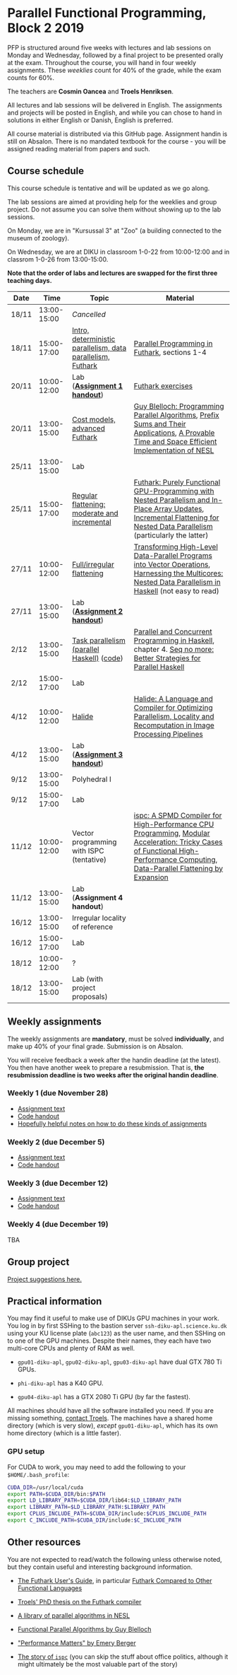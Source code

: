 # Parallel Functional Programming, Block 2 2019

PFP is structured around five weeks with lectures and lab sessions
on Monday and Wednesday, followed by a final project to be
presented orally at the exam.  Throughout the course, you will hand in
four weekly assignments.  These *weeklies* count for 40\% of the
grade, while the exam counts for 60\%.

The teachers are **Cosmin Oancea** and **Troels Henriksen**.

All lectures and lab sessions will be delivered in English.  The
assignments and projects will be posted in English, and while you can
chose to hand in solutions in either English or Danish, English is
preferred.

All course material is distributed via this GitHub page.  Assignment
handin is still on Absalon.  There is no mandated textbook for the
course - you will be assigned reading material from papers and such.

## Course schedule

This course schedule is tentative and will be updated as we go along.

The lab sessions are aimed at providing help for the weeklies and
group project.  Do not assume you can solve them without showing up to
the lab sessions.

On Monday, we are in "Kursussal 3" at "Zoo" (a building connected to
the museum of zoology).

On Wednesday, we are at DIKU in classroom 1-0-22 from 10:00-12:00 and
in classrom 1-0-26 from 13:00-15:00.

**Note that the order of labs and lectures are swapped for the first
three teaching days.**

| Date | Time | Topic | Material |
| --- | --- | --- | --- |
| 18/11 | 13:00-15:00 | *Cancelled* |
| 18/11 | 15:00-17:00 | [Intro, deterministic parallelism, data parallelism, Futhark](slides/L1-determ-prog.pdf) | [Parallel Programming in Futhark](https://futhark-book.readthedocs.io/en/latest/), sections 1-4 | |
| 20/11 | 10:00-12:00 | Lab ([**Assignment 1 handout**](weekly-1/)) | [Futhark exercises](bootstrap-exercises.md) |
| 20/11 | 13:00-15:00 | [Cost models, advanced Futhark](slides/L2-advanced-futhark-cost-models.pdf) | [Guy Blelloch: Programming Parallel Algorithms](material/blelloch-programming-parallel-algorithms.pdf), [Prefix Sums and Their Applications](material/prefix-sums-and-their-applications.pdf), [A Provable Time and Space Efficient Implementation of NESL](material/a-provable-time-and-space-efficient-implementation-of-nesl.pdf) |
| 25/11 | 13:00-15:00 | Lab | |
| 25/11 | 15:00-17:00 | [Regular flattening: moderate and incremental](slides/L3-regular-flattening.pdf) | [Futhark: Purely Functional GPU-Programming with Nested Parallelism and In-Place Array Updates](https://futhark-lang.org/publications/pldi17.pdf), [Incremental Flattening for Nested Data Parallelism](https://futhark-lang.org/publications/ppopp19.pdf) (particularly the latter) |
| 27/11 | 10:00-12:00 | [Full/irregular flattening](slides/L4-irreg-flattening.pdf) | [Transforming High-Level Data-Parallel Programs into Vector Operations](material/flattening/NeslFlatTechPaper.pdf), [Harnessing the Multicores: Nested Data Parallelism in Haskell](material/flattening/harnessing-multicores.pdf) (not easy to read)|
| 27/11 | 13:00-15:00 | Lab ([**Assignment 2 handout**](weekly-2/)) | |
| 2/12 | 13:00-15:00 | [Task parallelism (parallel Haskell)](slides/L5-parallel-haskell.pdf/) ([code](slides/L5-parallel-haskell-code/)) | [Parallel and Concurrent Programming in Haskell](https://www.oreilly.com/library/view/parallel-and-concurrent/9781449335939/), chapter 4. [Seq no more: Better Strategies for Parallel Haskell](material/seq-no-more.pdf) |
| 2/12 | 15:00-17:00 | Lab | |
| 4/12 | 10:00-12:00 | [Halide](slides/L7-Halide.pdf) | [Halide: A Language and Compiler for Optimizing Parallelism, Locality and Recomputation in Image Processing Pipelines](material/halide-pldi13.pdf) | |
| 4/12 | 13:00-15:00 | Lab ([**Assignment 3 handout**](weekly-3)) | |
| 9/12 | 13:00-15:00 | Polyhedral I |
| 9/12 | 15:00-17:00 | Lab | |
| 11/12 | 10:00-12:00 | Vector programming with ISPC (tentative) | [ispc: A SPMD Compiler for High-Performance CPU Programming](material/ispc_inpar_2012.pdf), [Modular Acceleration: Tricky Cases of Functional High-Performance Computing](https://futhark-lang.org/publications/fhpc18.pdf), [Data-Parallel Flattening by Expansion](https://futhark-lang.org/publications/array19.pdf) |
| 11/12 | 13:00-15:00 | Lab (**Assignment 4 handout**) | |
| 16/12 | 13:00-15:00 | Irregular locality of reference | |
| 16/12 | 15:00-17:00 | Lab | |
| 18/12 | 10:00-12:00 | ? | |
| 18/12 | 13:00-15:00 | Lab (with project proposals) | |

## Weekly assignments

The weekly assignments are **mandatory**, must be solved
**individually**, and make up 40% of your final grade.  Submission is
on Absalon.

You will receive feedback a week after the handin deadline (at the
latest).  You then have another week to prepare a resubmission.  That
is, **the resubmission deadline is two weeks after the original handin
deadline**.

### Weekly 1 (due November 28)

* [Assignment text](weekly-1/1.pdf)
* [Code handout](weekly-1/ising-handout.tar.gz)
* [Hopefully helpful notes on how to do these kinds of assignments](weekly-1/1-notes.pdf)

### Weekly 2 (due December 5)

* [Assignment text](weekly-2/2.pdf)
* [Code handout](weekly-2/code.tar.gz)

### Weekly 3 (due December 12)

* [Assignment text](weekly-3/3.pdf)
* [Code handout](weekly-3/code-handout)

### Weekly 4 (due December 19)

TBA

## Group project

[Project suggestions here.](project-suggestions.md)

## Practical information

You may find it useful to make use of DIKUs GPU machines in your work.
You log in by first SSHing to the bastion server
`ssh-diku-apl.science.ku.dk` using your KU license plate (`abc123`) as
the user name, and then SSHing on to one of the GPU machines.  Despite
their names, they each have two multi-core CPUs and plenty of RAM as
well.

  * `gpu01-diku-apl`, `gpu02-diku-apl`, `gpu03-diku-apl` have dual GTX
    780 Ti GPUs.

  * `phi-diku-apl` has a K40 GPU.

  * `gpu04-diku-apl` has a GTX 2080 Ti GPU (by far the fastest).

All machines should have all the software installed you need.  If you
are missing something, [contact Troels](mailto:athas@sigkill.dk).  The
machines have a shared home directory (which is very slow), *except*
`gpu01-diku-apl`, which has its own home directory (which is a little
faster).

### GPU setup

For CUDA to work, you may need to add the following to your `$HOME/.bash_profile`:

```bash
CUDA_DIR=/usr/local/cuda
export PATH=$CUDA_DIR/bin:$PATH
export LD_LIBRARY_PATH=$CUDA_DIR/lib64:$LD_LIBRARY_PATH
export LIBRARY_PATH=$LD_LIBRARY_PATH:$LIBRARY_PATH
export CPLUS_INCLUDE_PATH=$CUDA_DIR/include:$CPLUS_INCLUDE_PATH
export C_INCLUDE_PATH=$CUDA_DIR/include:$C_INCLUDE_PATH
```

## Other resources

You are not expected to read/watch the following unless otherwise
noted, but they contain useful and interesting background information.

* [The Futhark User's Guide](https://futhark.readthedocs.io), in
  particular [Futhark Compared to Other Functional
  Languages](https://futhark.readthedocs.io/en/latest/versus-other-languages.html)

* [Troels' PhD thesis on the Futhark compiler](https://futhark-lang.org/publications/troels-henriksen-phd-thesis.pdf)

* [A library of parallel algorithms in NESL](http://www.cs.cmu.edu/~scandal/nesl/algorithms.html)

* [Functional Parallel Algorithms by Guy Blelloch](https://vimeo.com/showcase/1468571/video/16541324)

* ["Performance Matters" by Emery Berger](https://www.youtube.com/watch?v=r-TLSBdHe1A)

* [The story of `ispc`](https://pharr.org/matt/blog/2018/04/18/ispc-origins.html) (you can skip the stuff about office politics, although it might ultimately be the most valuable part of the story)
